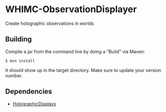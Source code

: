 # WHIMC-ObservationDisplayer
Create holographic observations in worlds

## Building
Compile a jar from the command line by doing a "Build" via Maven:
```
$ mvn install
```
It should show up in the target directory. Make sure to update your version number.

## Dependencies
* [HolographicDisplays](https://github.com/filoghost/HolographicDisplays)